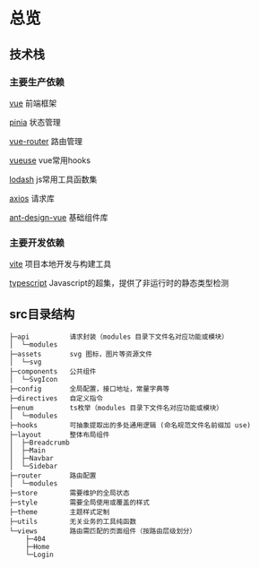 # 总览

## 技术栈

### 主要生产依赖

[vue][vue] 前端框架

[pinia][pinia]  状态管理

[vue-router][vue]  路由管理

[vueuse][vueuse]  vue常用hooks

[lodash][lodash]  js常用工具函数集

[axios][axios]  请求库

[ant-design-vue][ant-design-vue] 基础组件库

### 主要开发依赖

[vite][vite] 项目本地开发与构建工具

[typescript][typescript] Javascript的超集，提供了非运行时的静态类型检测

## src目录结构

```
├─api          请求封装（modules 目录下文件名对应功能或模块）
│  └─modules
├─assets       svg 图标，图片等资源文件
│  └─svg
├─components   公共组件
│  └─SvgIcon
├─config       全局配置，接口地址，常量字典等
├─directives   自定义指令
├─enum         ts枚举（modules 目录下文件名对应功能或模块）
│  └─modules
├─hooks        可抽象提取出的多处通用逻辑 (命名规范文件名前缀加 use)
├─layout       整体布局组件
│  ├─Breadcrumb
│  ├─Main
│  ├─Navbar
│  └─Sidebar
├─router       路由配置
│  └─modules
├─store        需要维护的全局状态
├─style        需要全局使用或覆盖的样式
├─theme        主题样式定制
├─utils        无关业务的工具纯函数
└─views        路由需匹配的页面组件（按路由层级划分）
    ├─404
    ├─Home
    └─Login
```

[vite]: https://cn.vitejs.dev/
[vue]: https://v3.cn.vuejs.org/
[ant-design-vue]: https://antdv.com/components/overview
[pinia]: https://pinia.vuejs.org/
[vue-router]: https://router.vuejs.org/zh/
[vueuse]: https://vueuse.org/
[lodash]: https://lodash.com/docs/4.17.15
[axios]: https://axios-http.com/
[vite]: https://cn.vitejs.dev/
[typescript]: https://www.typescriptlang.org/
